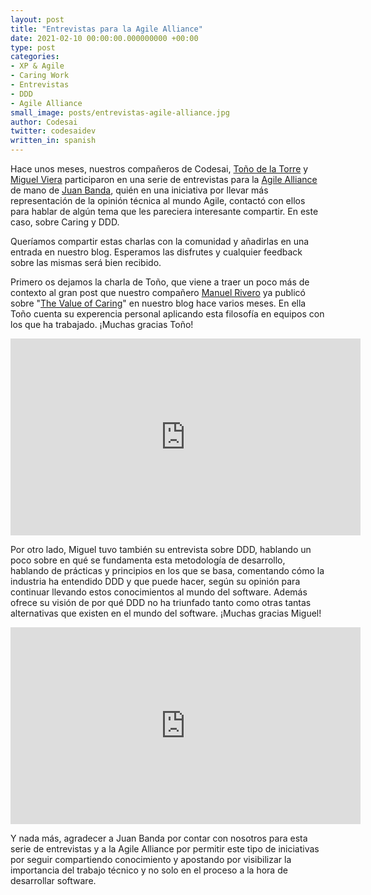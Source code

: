 ```yaml
---
layout: post
title: "Entrevistas para la Agile Alliance"
date: 2021-02-10 00:00:00.000000000 +00:00
type: post
categories:
- XP & Agile
- Caring Work
- Entrevistas
- DDD
- Agile Alliance
small_image: posts/entrevistas-agile-alliance.jpg
author: Codesai
twitter: codesaidev
written_in: spanish
---
```


Hace unos meses, nuestros compañeros de Codesai, [Toño de la Torre](https://twitter.com/adelatorrefoss) y [Miguel Viera](https://twitter.com/mangelviera) participaron en una serie de entrevistas para la [Agile Alliance](https://twitter.com/AgileAlliance) de mano de [Juan Banda](https://twitter.com/juanbandajara), quién en una iniciativa por llevar más representación de la opinión técnica al mundo Agile, contactó con ellos para hablar de algún tema que les pareciera interesante compartir. En este caso, sobre Caring y DDD.

Queríamos compartir estas charlas con la comunidad y añadirlas en una entrada en nuestro blog. Esperamos las disfrutes y cualquier feedback sobre las mismas será bien recibido.

Primero os dejamos la charla de Toño, que viene a traer un poco más de contexto al gran post que nuestro compañero [Manuel Rivero](https://twitter.com/trikitrok) ya publicó sobre "[The Value of Caring](https://codesai.com/2020/06/caring)" en nuestro blog hace varios meses. En ella Toño cuenta su experencia personal aplicando esta filosofía en equipos con los que ha trabajado. ¡Muchas gracias Toño!

<iframe width="560" height="315" src="https://www.youtube.com/embed/Sk3JfHF6BWU" frameborder="0" allow="accelerometer; autoplay; clipboard-write; encrypted-media; gyroscope; picture-in-picture" allowfullscreen></iframe>

Por otro lado, Miguel tuvo también su entrevista sobre DDD, hablando un poco sobre en qué se fundamenta esta metodología de desarrollo, hablando de prácticas y principios en los que se basa, comentando cómo la industria ha entendido DDD y que puede hacer, según su opinión para continuar llevando estos conocimientos al mundo del software. Además ofrece su visión de por qué DDD no ha triunfado tanto como otras tantas alternativas que existen en el mundo del software. ¡Muchas gracias Miguel!

<iframe width="560" height="315" src="https://www.youtube.com/embed/Efv2kkMA4RU" frameborder="0" allow="accelerometer; autoplay; clipboard-write; encrypted-media; gyroscope; picture-in-picture" allowfullscreen></iframe>

Y nada más, agradecer a Juan Banda por contar con nosotros para esta serie de entrevistas y a la Agile Alliance por permitir este tipo de iniciativas por seguir compartiendo conocimiento y apostando por visibilizar la importancia del trabajo técnico y no solo en el proceso a la hora de desarrollar software.